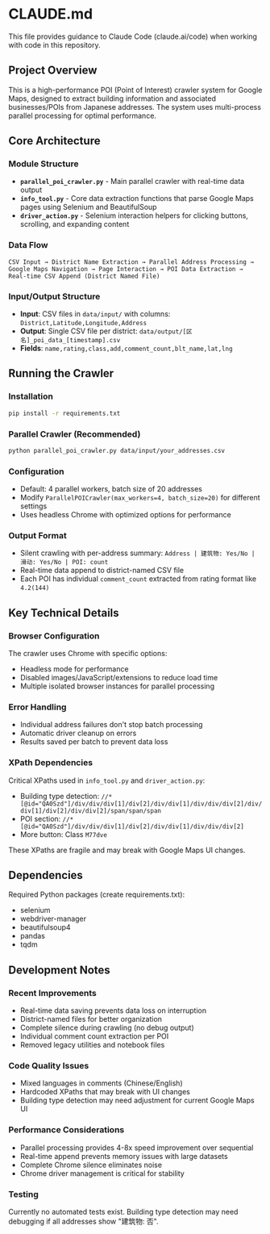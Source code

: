 # CLAUDE.md

This file provides guidance to Claude Code (claude.ai/code) when working with code in this repository.

## Project Overview

This is a high-performance POI (Point of Interest) crawler system for Google Maps, designed to extract building information and associated businesses/POIs from Japanese addresses. The system uses multi-process parallel processing for optimal performance.

## Core Architecture

### Module Structure
- **`parallel_poi_crawler.py`** - Main parallel crawler with real-time data output
- **`info_tool.py`** - Core data extraction functions that parse Google Maps pages using Selenium and BeautifulSoup
- **`driver_action.py`** - Selenium interaction helpers for clicking buttons, scrolling, and expanding content

### Data Flow
```
CSV Input → District Name Extraction → Parallel Address Processing → 
Google Maps Navigation → Page Interaction → POI Data Extraction → 
Real-time CSV Append (District Named File)
```

### Input/Output Structure
- **Input**: CSV files in `data/input/` with columns: `District,Latitude,Longitude,Address`
- **Output**: Single CSV file per district: `data/output/[区名]_poi_data_[timestamp].csv`
- **Fields**: `name,rating,class,add,comment_count,blt_name,lat,lng`

## Running the Crawler

### Installation
```bash
pip install -r requirements.txt
```

### Parallel Crawler (Recommended)
```bash
python parallel_poi_crawler.py data/input/your_addresses.csv
```

### Configuration
- Default: 4 parallel workers, batch size of 20 addresses
- Modify `ParallelPOICrawler(max_workers=4, batch_size=20)` for different settings
- Uses headless Chrome with optimized options for performance

### Output Format
- Silent crawling with per-address summary: `Address | 建筑物: Yes/No | 滑动: Yes/No | POI: count`
- Real-time data append to district-named CSV file
- Each POI has individual `comment_count` extracted from rating format like `4.2(144)`

## Key Technical Details

### Browser Configuration
The crawler uses Chrome with specific options:
- Headless mode for performance
- Disabled images/JavaScript/extensions to reduce load time
- Multiple isolated browser instances for parallel processing

### Error Handling
- Individual address failures don't stop batch processing
- Automatic driver cleanup on errors
- Results saved per batch to prevent data loss

### XPath Dependencies
Critical XPaths used in `info_tool.py` and `driver_action.py`:
- Building type detection: `//*[@id="QA0Szd"]/div/div/div[1]/div[2]/div/div[1]/div/div/div[2]/div/div[1]/div[2]/div/div[2]/span/span/span`
- POI section: `//*[@id="QA0Szd"]/div/div/div[1]/div[2]/div/div[1]/div/div/div[2]`
- More button: Class `M77dve`

These XPaths are fragile and may break with Google Maps UI changes.

## Dependencies

Required Python packages (create requirements.txt):
- selenium
- webdriver-manager
- beautifulsoup4
- pandas
- tqdm

## Development Notes

### Recent Improvements
- Real-time data saving prevents data loss on interruption
- District-named files for better organization
- Complete silence during crawling (no debug output)
- Individual comment count extraction per POI
- Removed legacy utilities and notebook files

### Code Quality Issues
- Mixed languages in comments (Chinese/English)
- Hardcoded XPaths that may break with UI changes
- Building type detection may need adjustment for current Google Maps UI

### Performance Considerations
- Parallel processing provides 4-8x speed improvement over sequential
- Real-time append prevents memory issues with large datasets
- Complete Chrome silence eliminates noise
- Chrome driver management is critical for stability

### Testing
Currently no automated tests exist. Building type detection may need debugging if all addresses show "建筑物: 否".